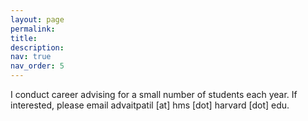 ```yaml
---
layout: page
permalink:
title:
description:
nav: true
nav_order: 5
---
```


I conduct career advising for a small number of students each year. If interested, please email advaitpatil [at] hms [dot] harvard [dot] edu.
